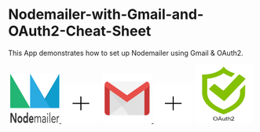 # Nodemailer-with-Gmail-and-OAuth2-Cheat-Sheet
This App demonstrates how to set up Nodemailer using Gmail &amp; OAuth2.

<p align="center" >
  <a href="https://nodemailer.com/about/">
    <img height="100px" width="100px" src="nodeMailer.png" alt="nodeMailer">
  </a>
  <img height="80px" width="80px" src="plusSign.png"/>
  <a href="https://Gmail.com">
    <img height="100px" width="100px" src="Gmail.png" alt="Gmail">
  </a>
  <img height="80px" width="80px" src="plusSign.png"/>
  <a href="https://oauth.net/2/">
    <img height="120px" width="120px" src="imageedit_1_3752143845.png" alt="OAuth2">
  </a>
</p>

